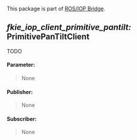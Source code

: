 This package is part of [ROS/IOP Bridge](https://github.com/fkie/iop_core/blob/master/README.md).


## _fkie_iop_client_primitive_pantilt:_ PrimitivePanTiltClient

TODO

#### Parameter:

> None

#### Publisher:

> None

#### Subscriber:

> None

